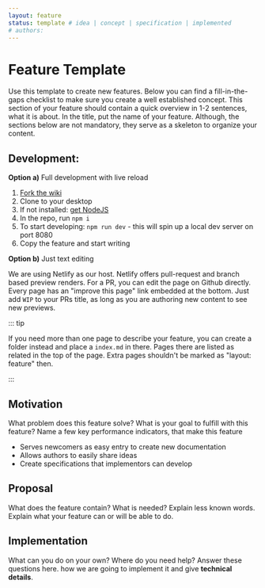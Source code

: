 ```yaml
---
layout: feature
status: template # idea | concept | specification | implemented
# authors: 
---
```


# Feature Template

Use this template to create new features. Below you can find a fill-in-the-gaps checklist to make sure you create a well established concept.
This section of your feature should contain a quick overview in 1-2 sentences, what it is about. In the title, put the name of your feature.
Although, the sections below are not mandatory, they serve as a skeleton to organize your content.

<!-- Delete these instructions START -->

## Development:

**Option a)** Full development with live reload

1. [Fork the wiki](https://github.com/inexorgame/site/)
2. Clone to your desktop
3. If not installed: [get NodeJS](https://nodejs.org/en/)
4. In the repo, run `npm i`
5. To start developing: `npm run dev` - this will spin up a local dev server on port 8080
6. Copy the feature and start writing

**Option b)** Just text editing

We are using Netlify as our host. Netlify offers pull-request and branch based preview renders. For a  PR, you can edit the page on Github directly. Every page has an "improve this page" link embedded at the bottom.
Just add `WIP` to your PRs title, as long as you are authoring new content to see new previews.

::: tip

If you need more than one page to describe your feature, you can create a folder instead and place a `index.md` in there. Pages there are listed as related in the top of the page.
Extra pages shouldn't be marked as "layout: feature" then.

:::
<!-- END -->

<!-- Everything below here is optional, you can create your own outline if needed -->
<!-- Please remove all comments -->

## Motivation

What problem does this feature solve? What is your goal to fulfill with this feature? Name a few key performance indicators, that make this feature

- Serves newcomers as easy entry to create new documentation
- Allows authors to easily share ideas
- Create specifications that implementors can develop

## Proposal

What does the feature contain? What is needed? 
Explain less known words. Explain what your feature can or will be able to do.

## Implementation 

What can you do on your own? Where do you need help? Answer these questions here.
how we are going to implement it and give **technical details**.
